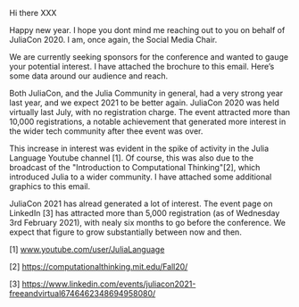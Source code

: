 
Hi there XXX

Happy new year. I hope you dont mind me reaching out to you on behalf of JuliaCon 2020. I am, once again, the Social Media Chair.

We are currently seeking sponsors for the conference and wanted to gauge your potential interest. I have attached the brochure to this email. 
Here’s some data around our audience and reach.

Both JuliaCon, and the Julia Community in general, had a very strong year last year, and we expect 2021 to be better again.
JuliaCon 2020 was held virtually last July, with no registration charge. 
The event attracted more than 10,000 registrations, a notable achievement that generated more interest in the wider tech community after thee event was over.

This increase in interest was evident in the spike of activity in the Julia Language Youtube channel [1].
Of course, this was also due to the broadcast of the "Introduction to Computational Thinking"[2], which introduced Julia to 
a wider community. 
I have attached some additional graphics to this email.

JuliaCon 2021 has alread generated a lot of interest. The event page on LinkedIn [3] has attracted more than 5,000 registration (as of Wednesday 3rd February 2021), with nealy six months to 
go before the conference. We expect that figure to grow substantially between now and then.

[1] www.youtube.com/user/JuliaLanguage

[2] https://computationalthinking.mit.edu/Fall20/

[3] https://www.linkedin.com/events/juliacon2021-freeandvirtual6746462348694958080/
